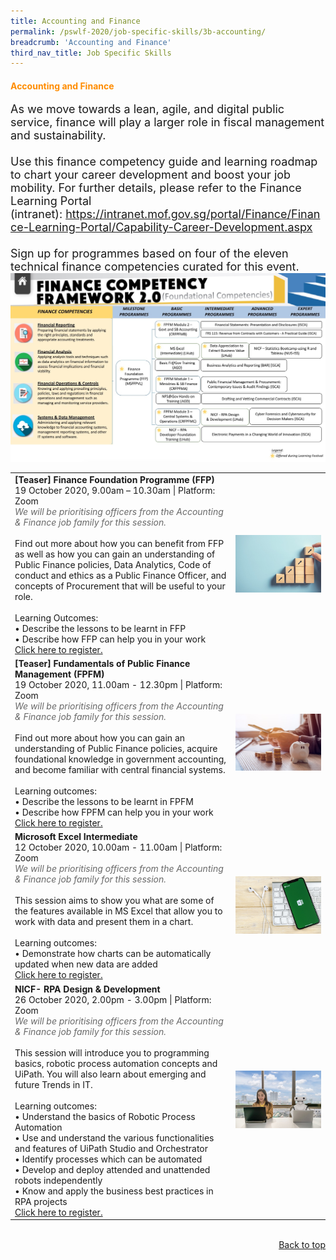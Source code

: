 ```yaml
---
title: Accounting and Finance
permalink: /pswlf-2020/job-specific-skills/3b-accounting/
breadcrumb: 'Accounting and Finance'
third_nav_title: Job Specific Skills
---
```


#### <font color="darkorange"><b>Accounting and Finance</b></font> <a name="accounting"></a>
<font size="4">As we move towards a lean, agile, and digital public service, finance will play a larger role in fiscal management and sustainability.
 <br>
 <br>
Use this finance competency guide and learning roadmap to chart your career development and boost your job mobility. For further details, please refer to the Finance Learning Portal (intranet): https://intranet.mof.gov.sg/portal/Finance/Finance-Learning-Portal/Capability-Career-Development.aspx 
 <br>
 <br>
Sign up for programmes based on four of the eleven technical finance competencies curated for this event.
<br></font>
<img src="/images/FinanceCompetencyMapping.jpeg">
<br>
<table>
       <col width="70%"> 
            <col width="30%">
<tr>
    <td>
      <b>[Teaser] Finance Foundation Programme (FFP)</b>
      <br>19 October 2020, 9.00am – 10.30am | Platform: Zoom
	<br><font color="dimgrey"><i>We will be prioritising officers from the Accounting & Finance job family for this session.</i></font>
      <br>       
      <br>Find out more about how you can benefit from FFP as well as how you can gain an understanding of Public Finance policies, Data Analytics, Code of conduct and ethics as a Public Finance Officer, and concepts of Procurement that will be useful to your role.  
      <br>
      <br>Learning Outcomes:
      <br>• Describe the lessons to be learnt in FFP
      <br>• Describe how FFP can help you in your work
	    <br>
      <a href="https://finance-foundation-programme.eventbrite.sg">Click here to register.</a> 
    </td>    
<td>
     <img src="/images/finance2.jpg">
    </td>
</tr>
<tr>
    <td>
      <b>[Teaser] Fundamentals of Public Finance Management (FPFM)</b>
      <br>19 October 2020, 11.00am - 12.30pm | Platform: Zoom
      <br><font color="dimgrey"><i>We will be prioritising officers from the Accounting & Finance job family for this session.</i></font>
      <br>       
      <br>Find out more about how you can gain an understanding of Public Finance policies, acquire foundational knowledge in government accounting, and become familiar with central financial systems.
      <br>      
      <br>Learning outcomes:
      <br>• Describe the lessons to be learnt in FPFM
      <br>• Describe how FPFM can help you in your work
      <br>
      <a href="https://fundamentals-of-public-finance-management.eventbrite.sg">Click here to register.</a> 
    </td>    
<td>
     <img src="/images/finance1.jpg">
    </td>
</tr>
	<tr>
    <td>
      <b>Microsoft Excel Intermediate</b>
      <br>12 October 2020, 10.00am - 11.00am | Platform: Zoom
      <br><font color="dimgrey"><i>We will be prioritising officers from the Accounting & Finance job family for this session.</i></font>
      <br>       
      <br>This session aims to show you what are some of the features available in MS Excel that allow you to work with data and present them in a chart.
      <br>      
      <br>Learning outcomes:
      <br>• Demonstrate how charts can be automatically updated when new data are added
      <br>
      <a href="https://microsoft-excel-intermediate.eventbrite.sg">Click here to register.</a> 
    </td>    
<td>
     <img src="/images/excel1.jpg">
    </td>
</tr>	
	<tr>
    <td>
      <b>NICF- RPA Design & Development</b>
      <br>26 October 2020, 2.00pm - 3.00pm | Platform: Zoom
      <br><font color="dimgrey"><i>We will be prioritising officers from the Accounting & Finance job family for this session.</i></font>
      <br>       
      <br>This session will introduce you to programming basics, robotic process automation concepts and UiPath. You will also learn about emerging and future Trends in IT.
      <br>      
      <br>Learning outcomes:
      <br>• Understand the basics of Robotic Process Automation 
      <br>• Use and understand the various functionalities and features of UiPath Studio and Orchestrator 
      <br>• Identify processes which can be automated 
      <br>• Develop and deploy attended and unattended robots independently 
      <br>• Know and apply the business best practices in RPA projects
      <br>
      <a href="https://rpa-design-and-development.eventbrite.sg">Click here to register.</a> 
    </td>    
<td>
     <img src="/images/rpa1.jpg">
    </td>
</tr>	
</table>
<br>

<div style="text-align: right"><a href="#top">Back to top</a></div>
